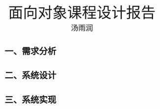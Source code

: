 <center> <font size  = 10> 面向对象课程设计报告 </font> </center>
<center> <font size  = 5> 汤雨润 </font> </center>

# 一、需求分析

# 二、系统设计

# 三、系统实现